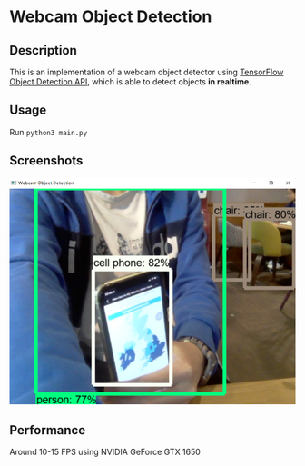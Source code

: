 # Webcam Object Detection

## Description
This is an implementation of a webcam object detector using [TensorFlow Object Detection API](https://github.com/tensorflow/models/tree/master/research/object_detection), which is able to detect objects **in realtime**.

## Usage
Run `python3 main.py`

## Screenshots
![screenshots](data/screenshot.png)

## Performance
Around 10-15 FPS using NVIDIA GeForce GTX 1650
